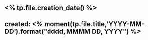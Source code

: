<% tp.file.creation_date() %>
---
created: <% moment(tp.file.title,'YYYY-MM-DD').format("dddd, MMMM DD, YYYY") %>
---




